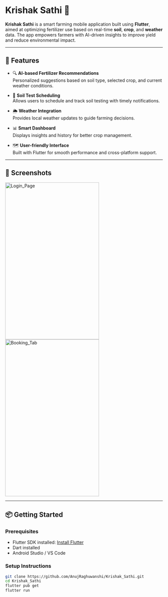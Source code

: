 # Krishak Sathi 🌾

**Krishak Sathi** is a smart farming mobile application built using **Flutter**, aimed at optimizing fertilizer use based on real-time **soil**, **crop**, and **weather** data. The app empowers farmers with AI-driven insights to improve yield and reduce environmental impact.

---

## 🚀 Features

- 🔍 **AI-based Fertilizer Recommendations**  
  Personalized suggestions based on soil type, selected crop, and current weather conditions.

- 🧪 **Soil Test Scheduling**  
  Allows users to schedule and track soil testing with timely notifications.

- 🌦️ **Weather Integration**  
  Provides local weather updates to guide farming decisions.

- 📊 **Smart Dashboard**  
  Displays insights and history for better crop management.

- 🗺️ **User-friendly Interface**  
  Built with Flutter for smooth performance and cross-platform support.

---

## 📱 Screenshots  
<img src="https://github.com/user-attachments/assets/99cd52ef-9762-470d-a278-c7b743a7d542" alt="Login_Page" width="300" height="500">
<img src="https://github.com/user-attachments/assets/8c3dcba7-fd0e-4370-952b-9666013cb1a8" alt="Booking_Tab" width="300" height="500">



---

## 📦 Getting Started

### Prerequisites

- Flutter SDK installed: [Install Flutter](https://flutter.dev/docs/get-started/install)
- Dart installed
- Android Studio / VS Code

### Setup Instructions
```bash
git clone https://github.com/AnujRaghuwanshi/Krishak_Sathi.git
cd Krishak_Sathi
flutter pub get
flutter run

